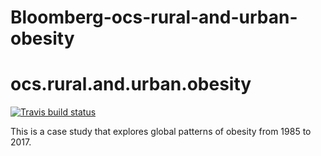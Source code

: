 # Bloomberg-ocs-rural-and-urban-obesity

<!-- README.md is generated from README.Rmd. Please edit that file -->

# ocs.rural.and.urban.obesity

<!-- badges: start -->
[![Travis build status](https://travis-ci.org/opencasestudies/Bloomberg-ocs-rural-and-urban-obesity.svg?branch=master)](https://travis-ci.org/opencasestudies/Bloomberg-ocs-rural-and-urban-obesity)
<!-- badges: end -->

This is a case study that explores global patterns of obesity from 1985 to 2017.